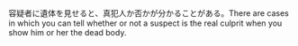 <tr><td>容疑者に遺体を見せると、真犯人か否かが分かることがある。<td><tr><tr><td>There are cases in which you can tell whether or not a suspect is the real culprit when you show him or her the dead body.<td><tr></table>

